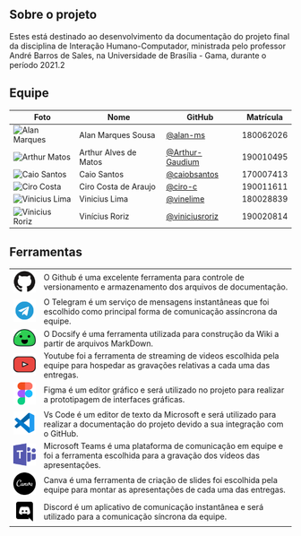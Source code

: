 ## Sobre o projeto

Estes está destinado ao desenvolvimento da documentação do projeto final da disciplina de Interação Humano-Computador, ministrada pelo professor André Barros de Sales, na Universidade de Brasília - Gama, durante o período 2021.2

## Equipe
 Foto | Nome | GitHub | Matrícula |
 ---- | ---- | ------ | -------- |
<img src="https://github.com/alan-ms.png" alt="Alan Marques" width="100">           | Alan Marques Sousa | [@alan-ms](https://github.com/alan-ms) | 180062026 |
<img src="https://github.com/Arthur-Gaudium.png" alt="Arthur Matos" width="100">    | Arthur Alves de Matos  | [@Arthur-Gaudium](https://github.com/Arthur-Gaudium) | 190010495 |
<img src="https://github.com/caiobsantos.png" alt="Caio Santos" width="100">        | Caio Santos | [@caiobsantos](https://github.com/caiobsantos) | 170007413 |
<img src="https://github.com/ciro-c.png" alt="Ciro Costa" width="100">              | Ciro Costa de Araujo | [@ciro-c](https://github.com/ciro-c) | 190011611 |
<img src="https://github.com/vinelime.png" alt="Vinicius Lima" width="100">         | Vinicius Lima | [@vinelime](https://github.com/vinelime) | 180028839 |
<img src="https://github.com/viniciusroriz.png" alt="Vinicius Roriz" width="100">   | Vinícius Roriz | [@viniciusroriz](https://github.com/viniciusroriz) | 190020814 |


## Ferramentas
|     |     | 
| :-: | :- |
| <img src="https://raw.githubusercontent.com/devicons/devicon/master/icons/github/github-original.svg" width="100"> | O Github é uma excelente ferramenta para controle de versionamento e armazenamento dos arquivos de documentação. |
| <img src="./assets/imagens/telegram.png" width="100"> | O Telegram é um serviço de mensagens instantâneas que foi escolhido como principal forma de comunicação assíncrona da equipe. |
| <img src="./assets/imagens/docsify.svg" width="100"> | O Docsify é uma ferramenta utilizada para construção da Wiki a partir de arquivos MarkDown. |
| <img src="./assets/imagens/youtube.svg" width="100"> | Youtube foi a ferramenta de streaming de videos escolhida pela equipe para hospedar as gravações relativas a cada uma das entregas. |
| <img src="./assets/imagens/figma.svg" width="100"> | Figma é um editor gráfico e será utilizado no projeto para realizar a prototipagem de interfaces gráficas. |
| <img src="./assets/imagens/vscode.svg" width="100"> | Vs Code é um editor de texto da Microsoft e será utilizado para realizar a documentação do projeto devido a sua integração com o GitHub. |
| <img src="./assets/imagens/teams.svg" width="100"> | Microsoft Teams é uma plataforma de comunicação em equipe e foi a ferramenta escolhida para a gravação dos vídeos das apresentações. |
| <img src="./assets/imagens/canva.svg" width="100"> | Canva é uma ferramenta de criação de slides foi escolhida pela equipe para montar as apresentações de cada uma das entregas. |
| <img src="./assets/imagens/discord.svg" width="100"> | Discord é um aplicativo de comunicação instantânea e será utilizado para a comunicação síncrona da equipe. |

